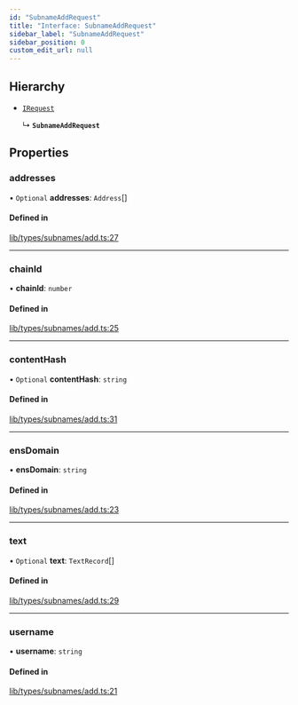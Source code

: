 ```yaml
---
id: "SubnameAddRequest"
title: "Interface: SubnameAddRequest"
sidebar_label: "SubnameAddRequest"
sidebar_position: 0
custom_edit_url: null
---
```


## Hierarchy

- [`IRequest`](IRequest.md)

  ↳ **`SubnameAddRequest`**

## Properties

### addresses

• `Optional` **addresses**: `Address`[]

#### Defined in

[lib/types/subnames/add.ts:27](https://github.com/JustaName-id/JustaName-sdk/blob/26d8d95/packages/@justaname.id/sdk/src/lib/types/subnames/add.ts#L27)

___

### chainId

• **chainId**: `number`

#### Defined in

[lib/types/subnames/add.ts:25](https://github.com/JustaName-id/JustaName-sdk/blob/26d8d95/packages/@justaname.id/sdk/src/lib/types/subnames/add.ts#L25)

___

### contentHash

• `Optional` **contentHash**: `string`

#### Defined in

[lib/types/subnames/add.ts:31](https://github.com/JustaName-id/JustaName-sdk/blob/26d8d95/packages/@justaname.id/sdk/src/lib/types/subnames/add.ts#L31)

___

### ensDomain

• **ensDomain**: `string`

#### Defined in

[lib/types/subnames/add.ts:23](https://github.com/JustaName-id/JustaName-sdk/blob/26d8d95/packages/@justaname.id/sdk/src/lib/types/subnames/add.ts#L23)

___

### text

• `Optional` **text**: `TextRecord`[]

#### Defined in

[lib/types/subnames/add.ts:29](https://github.com/JustaName-id/JustaName-sdk/blob/26d8d95/packages/@justaname.id/sdk/src/lib/types/subnames/add.ts#L29)

___

### username

• **username**: `string`

#### Defined in

[lib/types/subnames/add.ts:21](https://github.com/JustaName-id/JustaName-sdk/blob/26d8d95/packages/@justaname.id/sdk/src/lib/types/subnames/add.ts#L21)
